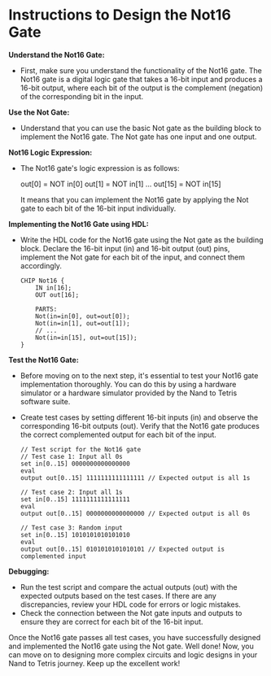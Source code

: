 # Instructions to Design the Not16 Gate

**Understand the Not16 Gate:**

- First, make sure you understand the functionality of the Not16 gate. The Not16 gate is a digital logic gate that takes a 16-bit input and produces a 16-bit output, where each bit of the output is the complement (negation) of the corresponding bit in the input.

**Use the Not Gate:**

- Understand that you can use the basic Not gate as the building block to implement the Not16 gate. The Not gate has one input and one output.

**Not16 Logic Expression:**

- The Not16 gate's logic expression is as follows:

  out[0] = NOT in[0]
  out[1] = NOT in[1]
  ...
  out[15] = NOT in[15]

  It means that you can implement the Not16 gate by applying the Not gate to each bit of the 16-bit input individually.

**Implementing the Not16 Gate using HDL:**

- Write the HDL code for the Not16 gate using the Not gate as the building block. Declare the 16-bit input (in) and 16-bit output (out) pins, implement the Not gate for each bit of the input, and connect them accordingly.

    ```hdl
    CHIP Not16 {
        IN in[16];
        OUT out[16];

        PARTS:
        Not(in=in[0], out=out[0]);
        Not(in=in[1], out=out[1]);
        // ...
        Not(in=in[15], out=out[15]);
    }
    ```

**Test the Not16 Gate:**

- Before moving on to the next step, it's essential to test your Not16 gate implementation thoroughly. You can do this by using a hardware simulator or a hardware simulator provided by the Nand to Tetris software suite.
- Create test cases by setting different 16-bit inputs (in) and observe the corresponding 16-bit outputs (out). Verify that the Not16 gate produces the correct complemented output for each bit of the input.

    ```
    // Test script for the Not16 gate
    // Test case 1: Input all 0s
    set in[0..15] 0000000000000000
    eval
    output out[0..15] 1111111111111111 // Expected output is all 1s

    // Test case 2: Input all 1s
    set in[0..15] 1111111111111111
    eval
    output out[0..15] 0000000000000000 // Expected output is all 0s

    // Test case 3: Random input
    set in[0..15] 1010101010101010
    eval
    output out[0..15] 0101010101010101 // Expected output is complemented input
    ```

**Debugging:**

- Run the test script and compare the actual outputs (out) with the expected outputs based on the test cases. If there are any discrepancies, review your HDL code for errors or logic mistakes.
- Check the connection between the Not gate inputs and outputs to ensure they are correct for each bit of the 16-bit input.

Once the Not16 gate passes all test cases, you have successfully designed and implemented the Not16 gate using the Not gate. Well done! Now, you can move on to designing more complex circuits and logic designs in your Nand to Tetris journey. Keep up the excellent work!